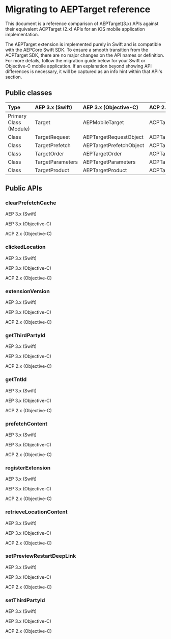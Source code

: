 # Migrating to AEPTarget reference

This document is a reference comparison of AEPTarget(3.x) APIs against their equivalent ACPTarget (2.x) APIs for an iOS mobile application implementation.

The AEPTarget extension is implemented purely in Swift and is compatible with the AEPCore Swift SDK. To ensure a smooth transition from the ACPTarget SDK, there are no major changes on the API names or definition. For more details, follow the migration guide below for your Swift or Objective-C mobile application. If an explanation beyond showing API differences is necessary, it will be captured as an info hint within that API's section.

## Public classes

| Type | AEP 3.x (Swift) | AEP 3.x (Objective-C) | ACP 2.x (Objective-C) |
| :--- | :--- | :--- | :--- |
| Primary Class (Module) | Target | AEPMobileTarget | ACPTarget |
| Class | TargetRequest | AEPTargetRequestObject | ACPTargetRequestObject |
| Class | TargetPrefetch | AEPTargetPrefetchObject | ACPTargetPrefetchObject |
| Class | TargetOrder | AEPTargetOrder | ACPTargetOrder |
| Class | TargetParameters | AEPTargetParameters | ACPTargetParameters |
| Class | TargetProduct | AEPTargetProduct | ACPTargetProduct |

## Public APIs

### clearPrefetchCache

<TabsBlock orientation="horizontal" slots="heading, content" repeat="3"/>

AEP 3.x (Swift)

<ClearPrefetchCacheAEPSwift/>

AEP 3.x (Objective-C)

<ClearPrefetchCacheAEPObjectiveC/>

ACP 2.x (Objective-C)

<ClearPrefetchCacheACPObjectiveC/>

### clickedLocation

<TabsBlock orientation="horizontal" slots="heading, content" repeat="3"/>

AEP 3.x (Swift)

<ClickedLocationAEPSwift/>

AEP 3.x (Objective-C)

<ClickedLocationAEPObjectiveC/>

ACP 2.x (Objective-C)

<ClickedLocationACPObjectiveC/>

### extensionVersion

<TabsBlock orientation="horizontal" slots="heading, content" repeat="3"/>

AEP 3.x (Swift)

<ExtensionVersionAEPSwift/>

AEP 3.x (Objective-C)

<ExtensionVersionAEPObjectiveC/>

ACP 2.x (Objective-C)

<ExtensionVersionACPObjectiveC/>

### getThirdPartyId

<TabsBlock orientation="horizontal" slots="heading, content" repeat="3"/>

AEP 3.x (Swift)

<GetThirdPartyIdAEPSwift/>

AEP 3.x (Objective-C)

<GetThirdPartyIdAEPObjectiveC/>

ACP 2.x (Objective-C)

<GetThirdPartyIdACPObjectiveC/>

### getTntId

<TabsBlock orientation="horizontal" slots="heading, content" repeat="3"/>

AEP 3.x (Swift)

<GetTntIdAEPSwift/>

AEP 3.x (Objective-C)

<GetTntIdAEPObjectiveC/>

ACP 2.x (Objective-C)

<GetTntIdACPObjectiveC/>

### prefetchContent

<TabsBlock orientation="horizontal" slots="heading, content" repeat="3"/>

AEP 3.x (Swift)

<PrefetchContentAEPSwift/>

AEP 3.x (Objective-C)

<PrefetchContentAEPObjectiveC/>

ACP 2.x (Objective-C)

<PrefetchContentACPObjectiveC/>

### registerExtension

<TabsBlock orientation="horizontal" slots="heading, content" repeat="3"/>

AEP 3.x (Swift)

<RegisterExtensionAEPSwift/>

AEP 3.x (Objective-C)

<RegisterExtensionAEPObjectiveC/>

ACP 2.x (Objective-C)

<RegisterExtensionACPObjectiveC/>

### retrieveLocationContent

<TabsBlock orientation="horizontal" slots="heading, content" repeat="3"/>

AEP 3.x (Swift)

<RetrieveLocationContentAEPSwift/>

AEP 3.x (Objective-C)

<RetrieveLocationContentAEPObjectiveC/>

ACP 2.x (Objective-C)

<RetrieveLocationContentACPObjectiveC/>

### setPreviewRestartDeepLink

<TabsBlock orientation="horizontal" slots="heading, content" repeat="3"/>

AEP 3.x (Swift)

<SetPreviewRestartDeepLinkAEPSwift/>

AEP 3.x (Objective-C)

<SetPreviewRestartDeepLinkAEPObjectiveC/>

ACP 2.x (Objective-C)

<SetPreviewRestartDeepLinkACPObjectiveC/>

### setThirdPartyId

<TabsBlock orientation="horizontal" slots="heading, content" repeat="3"/>

AEP 3.x (Swift)

<SetThirdPartyIdAEPSwift/>

AEP 3.x (Objective-C)

<SetThirdPartyIdAEPObjectiveC/>

ACP 2.x (Objective-C)

<SetThirdPartyIdACPObjectiveC/>

